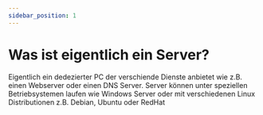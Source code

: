 ```yaml
---
sidebar_position: 1
---
```


Was ist eigentlich ein Server?
================================

Eigentlich ein dedezierter PC der verschiende Dienste anbietet wie z.B. einen Webserver oder einen DNS Server. Server können unter speziellen Betriebsystemen laufen wie Windows Server oder mit verschiedenen Linux Distributionen z.B. Debian, Ubuntu oder RedHat
